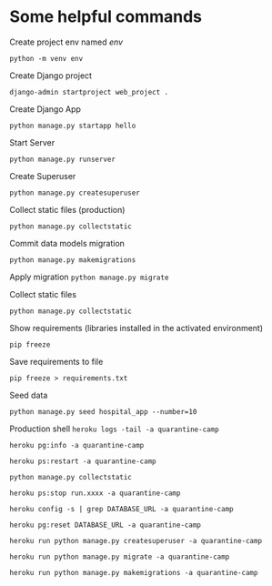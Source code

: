 # Some helpful commands
Create project env named *env*

`python -m venv env`

Create Django project

`django-admin startproject web_project .`

Create Django App

`python manage.py startapp hello`

Start Server

`python manage.py runserver`

Create Superuser

`python manage.py createsuperuser`

Collect static files (production)

`python manage.py collectstatic`

Commit data models migration

`python manage.py makemigrations`

Apply migration
`python manage.py migrate`

Collect static files

`python manage.py collectstatic`

Show requirements (libraries installed in the activated environment)

`pip freeze`

Save requirements to file

`pip freeze > requirements.txt`

Seed data

`python manage.py seed hospital_app --number=10`

Production shell
`heroku logs -tail -a quarantine-camp`

`heroku pg:info -a quarantine-camp`

`heroku ps:restart -a quarantine-camp`

`python manage.py collectstatic`

`heroku ps:stop run.xxxx -a quarantine-camp`

`heroku config -s | grep DATABASE_URL -a quarantine-camp`

`heroku pg:reset DATABASE_URL -a quarantine-camp`

`heroku run python manage.py createsuperuser -a quarantine-camp`

`heroku run python manage.py migrate -a quarantine-camp`

`heroku run python manage.py makemigrations -a quarantine-camp`